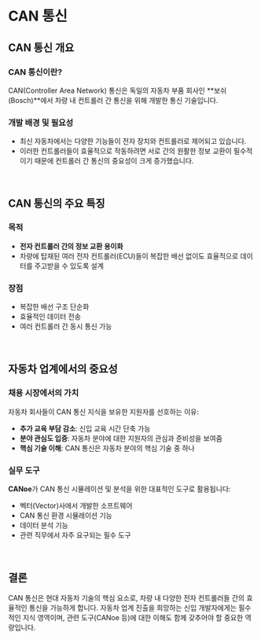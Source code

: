 # CAN 통신

## CAN 통신 개요

### CAN 통신이란?
CAN(Controller Area Network) 통신은 독일의 자동차 부품 회사인 **보쉬(Bosch)**에서 차량 내 컨트롤러 간 통신을 위해 개발한 통신 기술입니다.

### 개발 배경 및 필요성
- 최신 자동차에서는 다양한 기능들이 전자 장치와 컨트롤러로 제어되고 있습니다. 
- 이러한 컨트롤러들이 효율적으로 작동하려면 서로 간의 원활한 정보 교환이 필수적이기 때문에 컨트롤러 간 통신의 중요성이 크게 증가했습니다.

<br>

## CAN 통신의 주요 특징

### 목적
- **전자 컨트롤러 간의 정보 교환 용이화**
- 차량에 탑재된 여러 전자 컨트롤러(ECU)들이 복잡한 배선 없이도 효율적으로 데이터를 주고받을 수 있도록 설계

### 장점
- 복잡한 배선 구조 단순화
- 효율적인 데이터 전송
- 여러 컨트롤러 간 동시 통신 가능

<br>

## 자동차 업계에서의 중요성

### 채용 시장에서의 가치
자동차 회사들이 CAN 통신 지식을 보유한 지원자를 선호하는 이유:
- **추가 교육 부담 감소**: 신입 교육 시간 단축 가능
- **분야 관심도 입증**: 자동차 분야에 대한 지원자의 관심과 준비성을 보여줌
- **핵심 기술 이해**: CAN 통신은 자동차 분야의 핵심 기술 중 하나

### 실무 도구
**CANoe**가 CAN 통신 시뮬레이션 및 분석을 위한 대표적인 도구로 활용됩니다:
- 벡터(Vector)사에서 개발한 소프트웨어
- CAN 통신 환경 시뮬레이션 기능
- 데이터 분석 기능
- 관련 직무에서 자주 요구되는 필수 도구

<br>

## 결론

CAN 통신은 현대 자동차 기술의 핵심 요소로, 차량 내 다양한 전자 컨트롤러들 간의 효율적인 통신을 가능하게 합니다. 자동차 업계 진출을 희망하는 신입 개발자에게는 필수적인 지식 영역이며, 관련 도구(CANoe 등)에 대한 이해도 함께 갖추어야 할 중요한 역량입니다.